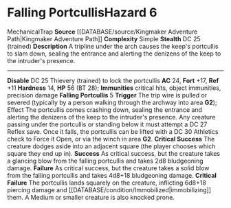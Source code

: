 ﻿---
ac: '24'
complexity: Simple
fortitude: '+17'
hardness: '14'
hazard_type: Trap
hp: 56 (BT 28)
id: '279'
immunity:
- critical hits
- object immunities
- precision damage
level: '6'
name: Falling Portcullis
rarity: Common
reflex: '+11'
source: '[[DATABASE/source/Kingmaker Adventure Path|Kingmaker Adventure Path]]'
trait:
- '[[DATABASE/trait/Mechanical|Mechanical]]'
- '[[DATABASE/trait/Trap|Trap]]'
type: Hazard

---
# Falling Portcullis<span class="item-type">Hazard 6</span>

<span class="item-trait">Mechanical</span><span class="item-trait">Trap</span>
**Source** [[DATABASE/source/Kingmaker Adventure Path|Kingmaker Adventure Path]]
**Complexity** Simple
**Stealth** DC 25 (trained)
**Description** A tripline under the arch causes the keep's portcullis to slam down, sealing the entrance and alerting the denizens of the keep to the intruder's presence.

---
**Disable** DC 25 Thievery (trained) to lock the portcullis
**AC** 24, **Fort** +17, **Ref** +11
**Hardness** 14, **HP** 56 (BT 28); **Immunities** critical hits, object immunities, precision damage
**Falling Portcullis** <span class="action-icon">5</span> **Trigger** The trip wire is pulled or severed (typically by a person walking through the archway into area **G2**); Effect The portcullis comes crashing down, sealing the entrance and alerting the denizens of the keep to the intruder's presence. Any creature passing under the portcullis or standing below it must attempt a DC 27 Reflex save. Once it falls, the portcullis can be lifted with a DC 30 Athletics check to Force it Open, or via the winch in area **G2**.
**Critical Success** The creature dodges aside into an adjacent square (the player chooses which square they end up in).
**Success** As critical success, but the creature takes a glancing blow from the falling portcullis and takes 2d8 bludgeoning damage.
**Failure** As critical success, but the creature takes a solid blow from the falling portcullis and takes 4d8+18 bludgeoning damage. 
**Critical Failure** The portcullis lands squarely on the creature, inflicting 6d8+18 piercing damage and [[DATABASE/condition/Immobilized|immobilizing]] them. A Medium or smaller creature is also knocked prone.
